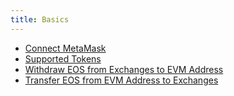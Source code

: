 ```yaml
---
title: Basics
---
```


<head><title>Basic Setup for EOS EVM</title></head>

- [Connect MetaMask](../10_basic-setup/10_connect-metamask.md)
- [Supported Tokens](./50_supported-tokens.md)
- [Withdraw EOS from Exchanges to EVM Address](./70_withdraw-to-evm.md)
- [Transfer EOS from EVM Address to Exchanges](./80_transfer-to-exchanges.md)
